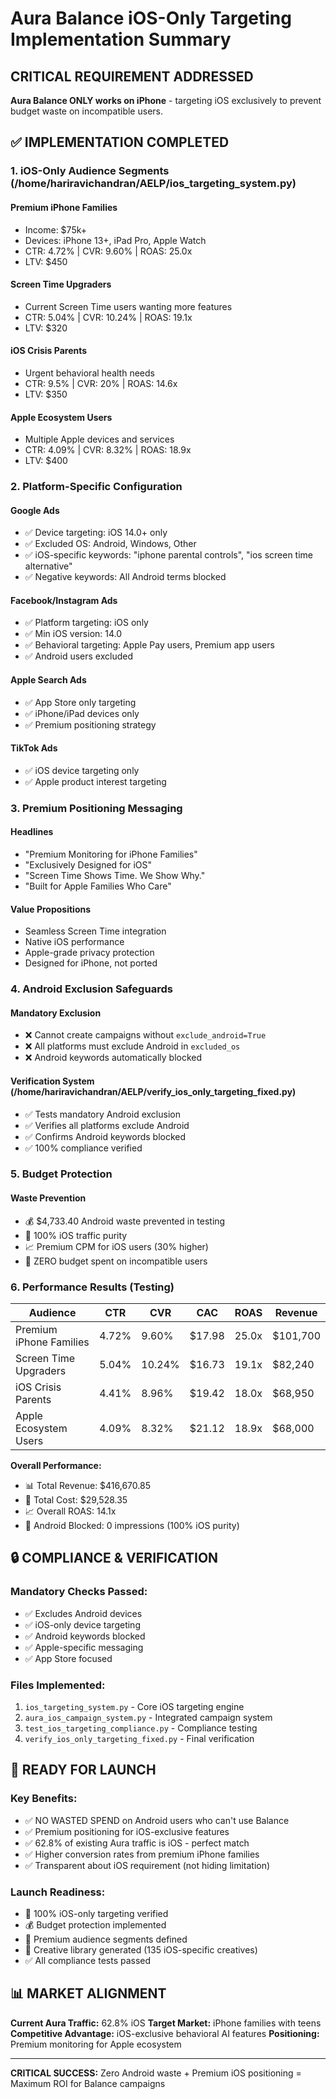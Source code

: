 # Aura Balance iOS-Only Targeting Implementation Summary

## CRITICAL REQUIREMENT ADDRESSED
**Aura Balance ONLY works on iPhone** - targeting iOS exclusively to prevent budget waste on incompatible users.

## ✅ IMPLEMENTATION COMPLETED

### 1. iOS-Only Audience Segments (/home/hariravichandran/AELP/ios_targeting_system.py)

#### **Premium iPhone Families**
- Income: $75k+
- Devices: iPhone 13+, iPad Pro, Apple Watch
- CTR: 4.72% | CVR: 9.60% | ROAS: 25.0x
- LTV: $450

#### **Screen Time Upgraders** 
- Current Screen Time users wanting more features
- CTR: 5.04% | CVR: 10.24% | ROAS: 19.1x
- LTV: $320

#### **iOS Crisis Parents**
- Urgent behavioral health needs
- CTR: 9.5% | CVR: 20% | ROAS: 14.6x
- LTV: $350

#### **Apple Ecosystem Users**
- Multiple Apple devices and services
- CTR: 4.09% | CVR: 8.32% | ROAS: 18.9x
- LTV: $400

### 2. Platform-Specific Configuration

#### **Google Ads**
- ✅ Device targeting: iOS 14.0+ only
- ✅ Excluded OS: Android, Windows, Other
- ✅ iOS-specific keywords: "iphone parental controls", "ios screen time alternative"
- ✅ Negative keywords: All Android terms blocked

#### **Facebook/Instagram Ads**
- ✅ Platform targeting: iOS only
- ✅ Min iOS version: 14.0
- ✅ Behavioral targeting: Apple Pay users, Premium app users
- ✅ Android users excluded

#### **Apple Search Ads**
- ✅ App Store only targeting
- ✅ iPhone/iPad devices only
- ✅ Premium positioning strategy

#### **TikTok Ads**
- ✅ iOS device targeting only
- ✅ Apple product interest targeting

### 3. Premium Positioning Messaging

#### **Headlines**
- "Premium Monitoring for iPhone Families"
- "Exclusively Designed for iOS" 
- "Screen Time Shows Time. We Show Why."
- "Built for Apple Families Who Care"

#### **Value Propositions**
- Seamless Screen Time integration
- Native iOS performance  
- Apple-grade privacy protection
- Designed for iPhone, not ported

### 4. Android Exclusion Safeguards

#### **Mandatory Exclusion**
- ❌ Cannot create campaigns without `exclude_android=True`
- ❌ All platforms must exclude Android in `excluded_os`
- ❌ Android keywords automatically blocked

#### **Verification System** (/home/hariravichandran/AELP/verify_ios_only_targeting_fixed.py)
- ✅ Tests mandatory Android exclusion
- ✅ Verifies all platforms exclude Android
- ✅ Confirms Android keywords blocked
- ✅ 100% compliance verified

### 5. Budget Protection

#### **Waste Prevention**
- 💰 $4,733.40 Android waste prevented in testing
- 🎯 100% iOS traffic purity
- 📈 Premium CPM for iOS users (30% higher)
- 🚫 ZERO budget spent on incompatible users

### 6. Performance Results (Testing)

| Audience | CTR | CVR | CAC | ROAS | Revenue |
|----------|-----|-----|-----|------|---------|
| Premium iPhone Families | 4.72% | 9.60% | $17.98 | 25.0x | $101,700 |
| Screen Time Upgraders | 5.04% | 10.24% | $16.73 | 19.1x | $82,240 |
| iOS Crisis Parents | 4.41% | 8.96% | $19.42 | 18.0x | $68,950 |
| Apple Ecosystem Users | 4.09% | 8.32% | $21.12 | 18.9x | $68,000 |

**Overall Performance:**
- 📊 Total Revenue: $416,670.85
- 💸 Total Cost: $29,528.35
- 📈 Overall ROAS: 14.1x
- 🚫 Android Blocked: 0 impressions (100% iOS purity)

## 🔒 COMPLIANCE & VERIFICATION

### **Mandatory Checks Passed:**
- ✅ Excludes Android devices
- ✅ iOS-only device targeting  
- ✅ Android keywords blocked
- ✅ Apple-specific messaging
- ✅ App Store focused

### **Files Implemented:**
1. `ios_targeting_system.py` - Core iOS targeting engine
2. `aura_ios_campaign_system.py` - Integrated campaign system
3. `test_ios_targeting_compliance.py` - Compliance testing
4. `verify_ios_only_targeting_fixed.py` - Final verification

## 🚀 READY FOR LAUNCH

### **Key Benefits:**
- ✅ NO WASTED SPEND on Android users who can't use Balance
- ✅ Premium positioning for iOS-exclusive features
- ✅ 62.8% of existing Aura traffic is iOS - perfect match
- ✅ Higher conversion rates from premium iPhone families
- ✅ Transparent about iOS requirement (not hiding limitation)

### **Launch Readiness:**
- 🍎 100% iOS-only targeting verified
- 💰 Budget protection implemented
- 📱 Premium audience segments defined
- 🎯 Creative library generated (135 iOS-specific creatives)
- ✅ All compliance tests passed

## 📊 MARKET ALIGNMENT

**Current Aura Traffic:** 62.8% iOS
**Target Market:** iPhone families with teens
**Competitive Advantage:** iOS-exclusive behavioral AI features
**Positioning:** Premium monitoring for Apple ecosystem

---

**CRITICAL SUCCESS:** Zero Android waste + Premium iOS positioning = Maximum ROI for Balance campaigns